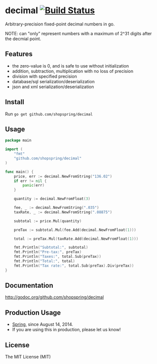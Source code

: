 # decimal [![Build Status](https://travis-ci.org/shopspring/decimal.png?branch=master)](https://travis-ci.org/shopspring/decimal)

Arbitrary-precision fixed-point decimal numbers in go.

NOTE: can "only" represent numbers with a maximum of 2^31 digits after the decmial point.

## Features

 * the zero-value is 0, and is safe to use without initialization
 * addition, subtraction, multiplication with no loss of precision
 * division with specified precision
 * database/sql serialization/deserialization
 * json and xml serialization/deserialization

## Install

Run `go get github.com/shopspring/decimal`

## Usage

```go
package main

import (
    "fmt"
    "github.com/shopspring/decimal"
)

func main() {
	price, err := decimal.NewFromString("136.02")
    if err != nil {
        panic(err)
    }

	quantity := decimal.NewFromFloat(3)

	fee, _ := decimal.NewFromString(".035")
	taxRate, _ := decimal.NewFromString(".08875")

    subtotal := price.Mul(quantity)

    preTax := subtotal.Mul(fee.Add(decimal.NewFromFloat(1)))

    total := preTax.Mul(taxRate.Add(decimal.NewFromFloat(1)))

	fmt.Println("Subtotal:", subtotal)
	fmt.Println("Pre-tax:", preTax)
    fmt.Println("Taxes:", total.Sub(preTax))
	fmt.Println("Total:", total)
	fmt.Println("Tax rate:", total.Sub(preTax).Div(preTax))
}
```

## Documentation

http://godoc.org/github.com/shopspring/decimal

## Production Usage

* [Spring](https://shopspring.com/), since August 14, 2014.
* If you are using this in production, please let us know!

## License

The MIT License (MIT)
